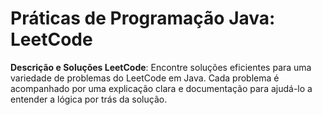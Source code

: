 # Práticas de Programação Java: LeetCode 

**Descrição e Soluções LeetCode**: Encontre soluções eficientes para uma variedade de problemas do LeetCode em Java. Cada problema é acompanhado por uma explicação clara e documentação para ajudá-lo a entender a lógica por trás da solução.

